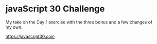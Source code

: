 
# javaScript 30 Challenge
My take on the Day 1 exercise with the three bonus and a few changes of my own.

https://javascript30.com
